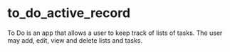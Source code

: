 # to_do_active_record


To Do is an app that allows a user to keep track of lists of tasks. The user may add, edit, view and delete lists and tasks. 
